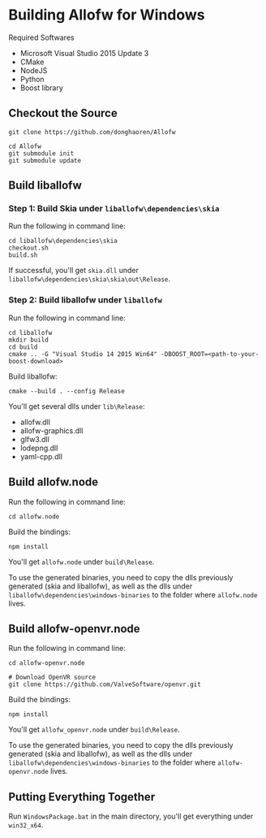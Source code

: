# Building Allofw for Windows

Required Softwares

- Microsoft Visual Studio 2015 Update 3
- CMake
- NodeJS
- Python
- Boost library


## Checkout the Source

    git clone https://github.com/donghaoren/Allofw
    
    cd Allofw
    git submodule init
    git submodule update


## Build liballofw

### Step 1: Build Skia under `liballofw\dependencies\skia`

Run the following in command line:

    cd liballofw\dependencies\skia
    checkout.sh
    build.sh

If successful, you'll get `skia.dll` under `liballofw\dependencies\skia\skia\out\Release`.

### Step 2: Build liballofw under `liballofw`

Run the following in command line:

    cd liballofw
    mkdir build
    cd build
    cmake .. -G "Visual Studio 14 2015 Win64" -DBOOST_ROOT=<path-to-your-boost-download>

Build liballofw:

    cmake --build . --config Release

You'll get several dlls under `lib\Release`:

- allofw.dll
- allofw-graphics.dll
- glfw3.dll
- lodepng.dll
- yaml-cpp.dll


## Build allofw.node

Run the following in command line:

    cd allofw.node

Build the bindings:

    npm install

You'll get `allofw.node` under `build\Release`.

To use the generated binaries, you need to copy the dlls previously generated (skia and liballofw), as well as the dlls under `liballofw\dependencies\windows-binaries` to the folder where `allofw.node` lives.


## Build allofw-openvr.node

Run the following in command line:

    cd allofw-openvr.node

    # Download OpenVR source
    git clone https://github.com/ValveSoftware/openvr.git

Build the bindings:

    npm install

You'll get `allofw_openvr.node` under `build\Release`.

To use the generated binaries, you need to copy the dlls previously generated (skia and liballofw), as well as the dlls under `liballofw\dependencies\windows-binaries` to the folder where `allofw-openvr.node` lives.


## Putting Everything Together

Run `WindowsPackage.bat` in the main directory, you'll get everything under `win32_x64`.
